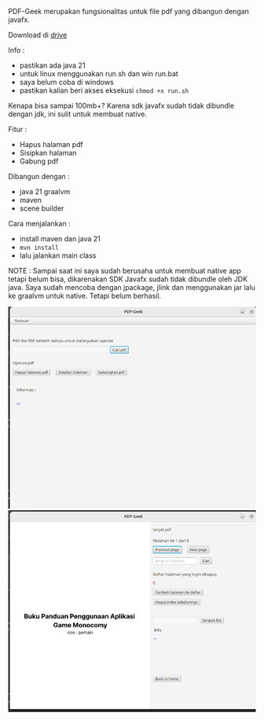 PDF-Geek merupakan fungsionalitas untuk file pdf yang dibangun dengan
javafx. 

Download di [drive](https://drive.google.com/file/d/10yW73swKhQ7BukTrrKY4ASzlhMtXxsrt/view?usp=sharing)

Info : 
- pastikan ada java 21
- untuk linux menggunakan run.sh dan win run.bat
- saya belum coba di windows
- pastikan kalian beri akses eksekusi `chmod +x run.sh`

Kenapa bisa sampai 100mb+? Karena sdk javafx sudah tidak dibundle dengan jdk, 
ini sulit untuk membuat native.

Fitur : 
- Hapus halaman pdf
- Sisipkan halaman
- Gabung pdf

Dibangun dengan :
- java 21 graalvm
- maven
- scene builder

Cara menjalankan :
- install maven dan java 21
- `mvn install` 
- lalu jalankan main class

NOTE :
Sampai saat ini saya sudah berusaha untuk membuat native app
tetapi belum bisa, dikarenakan SDK Javafx sudah tidak dibundle
oleh JDK java. Saya sudah mencoba dengan jpackage, jlink dan
menggunakan jar lalu ke graalvm untuk native. Tetapi belum berhasil.

![image](img/ss1.png)
![image](img/ss2.png)
